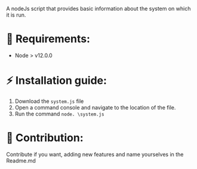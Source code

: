 A nodeJs script that provides basic information about the system on which it is run.

# :rocket: Requirements:
- Node > v12.0.0
 
# :zap: Installation guide:

1. Download the `system.js` file
2. Open a command console and navigate to the location of the file.
3. Run the command `node. \system.js`

# :pencil: Contribution:

Contribute if you want, adding new features and name yourselves in the Readme.md

